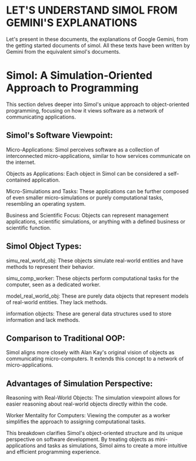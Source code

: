 # LET'S UNDERSTAND SIMOL FROM GEMINI'S EXPLANATIONS
Let's present in these documents, the explanations of Google Gemini, from the getting started documents of simol. All these texts have been written by Gemini from the equivalent simol's documents.

# Simol: A Simulation-Oriented Approach to Programming

This section delves deeper into Simol's unique approach to object-oriented programming, focusing on how it views software as a network of communicating applications.

## Simol's Software Viewpoint:

   Micro-Applications: Simol perceives software as a collection of interconnected micro-applications, similar to how services communicate on the internet.
   
   Objects as Applications: Each object in Simol can be considered a self-contained application.
   
   Micro-Simulations and Tasks: These applications can be further composed of even smaller micro-simulations or purely computational tasks, resembling an operating system.
   
   Business and Scientific Focus: Objects can represent management applications, scientific simulations, or anything with a defined business or scientific function.

## Simol Object Types:

   simu_real_world_obj: These objects simulate real-world entities and have methods to represent their behavior.
   
   simu_comp_worker: These objects perform computational tasks for the computer, seen as a dedicated worker.
   
   model_real_world_obj: These are purely data objects that represent models of real-world entities. They lack methods.
   
   information objects: These are general data structures used to store information and lack methods.

## Comparison to Traditional OOP:

Simol aligns more closely with Alan Kay's original vision of objects as communicating micro-computers. It extends this concept to a network of micro-applications.

## Advantages of Simulation Perspective:

   Reasoning with Real-World Objects: The simulation viewpoint allows for easier reasoning about real-world objects directly within the code.
   
   Worker Mentality for Computers: Viewing the computer as a worker simplifies the approach to assigning computational tasks.

This breakdown clarifies Simol's object-oriented structure and its unique perspective on software development. By treating objects as mini-applications and tasks as simulations, Simol aims to create a more intuitive and efficient programming experience.
